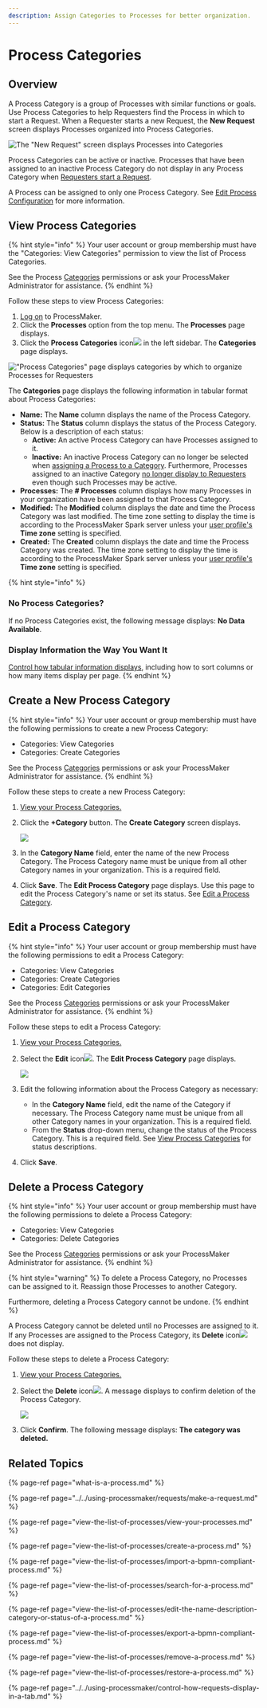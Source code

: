 ```yaml
---
description: Assign Categories to Processes for better organization.
---
```


# Process Categories

## Overview

A Process Category is a group of Processes with similar functions or goals. Use Process Categories to help Requesters find the Process in which to start a Request. When a Requester starts a new Request, the **New Request** screen displays Processes organized into Process Categories.

![The &quot;New Request&quot; screen displays Processes into Categories](../../.gitbook/assets/new-request-screen-requests.png)

Process Categories can be active or inactive. Processes that have been assigned to an inactive Process Category do not display in any Process Category when [Requesters start a Request](../../using-processmaker/requests/make-a-request.md#start-a-request).

A Process can be assigned to only one Process Category. See [Edit Process Configuration](view-the-list-of-processes/edit-the-name-description-category-or-status-of-a-process.md#edit-configuration-information-about-a-process) for more information.

## View Process Categories

{% hint style="info" %}
Your user account or group membership must have the "Categories: View Categories" permission to view the list of Process Categories.

See the Process [Categories](../../processmaker-administration/permission-descriptions-for-users-and-groups.md#categories) permissions or ask your ProcessMaker Administrator for assistance.
{% endhint %}

Follow these steps to view Process Categories:

1. [Log on](../../using-processmaker/log-in.md#log-in) to ProcessMaker.
2. Click the **Processes** option from the top menu. The **Processes** page displays.
3. Click the **Process Categories** icon![](../../.gitbook/assets/process-categories-icon-processes.png) in the left sidebar. The **Categories** page displays.

![&quot;Process Categories&quot; page displays categories by which to organize Processes for Requesters](../../.gitbook/assets/process-categories-page-processes.png)

The **Categories** page displays the following information in tabular format about Process Categories:

* **Name:** The **Name** column displays the name of the Process Category.
* **Status:** The **Status** column displays the status of the Process Category. Below is a description of each status:
  * **Active:** An active Process Category can have Processes assigned to it.
  * **Inactive:** An inactive Process Category can no longer be selected when [assigning a Process to a Category](view-the-list-of-processes/create-a-process.md#create-a-new-process). Furthermore, Processes assigned to an inactive Category [no longer display to Requesters](../../using-processmaker/requests/make-a-request.md#start-a-request) even though such Processes may be active.
* **Processes:** The **\# Processes** column displays how many Processes in your organization have been assigned to that Process Category.
* **Modified:** The **Modified** column displays the date and time the Process Category was last modified. The time zone setting to display the time is according to the ProcessMaker Spark server unless your [user profile's](../../using-processmaker/profile-settings.md#change-your-profile-settings) **Time zone** setting is specified.
* **Created:** The **Created** column displays the date and time the Process Category was created. The time zone setting to display the time is according to the ProcessMaker Spark server unless your [user profile's](../../using-processmaker/profile-settings.md#change-your-profile-settings) **Time zone** setting is specified.

{% hint style="info" %}
### No Process Categories? <a id="no-processes"></a>

If no Process Categories exist, the following message displays: **No Data Available**.

### Display Information the Way You Want It <a id="display-information-the-way-you-want-it"></a>

​[Control how tabular information displays](https://processmaker.gitbook.io/processmaker-4-community/-LPblkrcFWowWJ6HZdhC/~/drafts/-LWD5skTaOptuIWIWk76/primary/using-processmaker/control-how-requests-display-in-a-tab), including how to sort columns or how many items display per page.
{% endhint %}

## Create a New Process Category

{% hint style="info" %}
Your user account or group membership must have the following permissions to create a new Process Category:

* Categories: View Categories
* Categories: Create Categories

See the Process [Categories](../../processmaker-administration/permission-descriptions-for-users-and-groups.md#categories) permissions or ask your ProcessMaker Administrator for assistance.
{% endhint %}

Follow these steps to create a new Process Category:

1. [View your Process Categories.](process-categories.md#view-process-categories)
2. Click the **+Category** button. The **Create Category** screen displays.  

   ![](../../.gitbook/assets/create-new-process-category-screen-processes.png)

3. In the **Category Name** field, enter the name of the new Process Category. The Process Category name must be unique from all other Category names in your organization. This is a required field.
4. Click **Save**. The **Edit Process Category** page displays. Use this page to edit the Process Category's name or set its status. See [Edit a Process Category](process-categories.md#edit-a-process-category).

## Edit a Process Category

{% hint style="info" %}
Your user account or group membership must have the following permissions to edit a Process Category:

* Categories: View Categories
* Categories: Create Categories
* Categories: Edit Categories

See the Process [Categories](../../processmaker-administration/permission-descriptions-for-users-and-groups.md#categories) permissions or ask your ProcessMaker Administrator for assistance.
{% endhint %}

Follow these steps to edit a Process Category:

1. [View your Process Categories.](process-categories.md#view-process-categories)
2. Select the **Edit** icon![](../../.gitbook/assets/open-modeler-edit-icon-processes-page-processes.png). The **Edit Process Category** page displays.  

   ![](../../.gitbook/assets/edit-process-category-page-processes.png)

3. Edit the following information about the Process Category as necessary:
   * In the **Category Name** field, edit the name of the Category if necessary. The Process Category name must be unique from all other Category names in your organization. This is a required field.
   * From the **Status** drop-down menu, change the status of the Process Category. This is a required field. See [View Process Categories](process-categories.md#view-process-categories) for status descriptions.
4. Click **Save**.

## Delete a Process Category

{% hint style="info" %}
Your user account or group membership must have the following permissions to delete a Process Category:

* Categories: View Categories
* Categories: Delete Categories

See the Process [Categories](../../processmaker-administration/permission-descriptions-for-users-and-groups.md#categories) permissions or ask your ProcessMaker Administrator for assistance.
{% endhint %}

{% hint style="warning" %}
To delete a Process Category, no Processes can be assigned to it. Reassign those Processes to another Category.

Furthermore, deleting a Process Category cannot be undone.
{% endhint %}

A Process Category cannot be deleted until no Processes are assigned to it. If any Processes are assigned to the Process Category, its **Delete** icon![](../../.gitbook/assets/trash-icon-process-modeler-processes.png)does not display.

Follow these steps to delete a Process Category:

1. [View your Process Categories.](process-categories.md#view-process-categories)
2. Select the **Delete** icon![](../../.gitbook/assets/trash-icon-process-modeler-processes.png). A message displays to confirm deletion of the Process Category.  

   ![](../../.gitbook/assets/remove-process-category-screen-processes.png)

3. Click **Confirm**. The following message displays: **The category was deleted.**

## Related Topics

{% page-ref page="what-is-a-process.md" %}

{% page-ref page="../../using-processmaker/requests/make-a-request.md" %}

{% page-ref page="view-the-list-of-processes/view-your-processes.md" %}

{% page-ref page="view-the-list-of-processes/create-a-process.md" %}

{% page-ref page="view-the-list-of-processes/import-a-bpmn-compliant-process.md" %}

{% page-ref page="view-the-list-of-processes/search-for-a-process.md" %}

{% page-ref page="view-the-list-of-processes/edit-the-name-description-category-or-status-of-a-process.md" %}

{% page-ref page="view-the-list-of-processes/export-a-bpmn-compliant-process.md" %}

{% page-ref page="view-the-list-of-processes/remove-a-process.md" %}

{% page-ref page="view-the-list-of-processes/restore-a-process.md" %}

{% page-ref page="../../using-processmaker/control-how-requests-display-in-a-tab.md" %}



